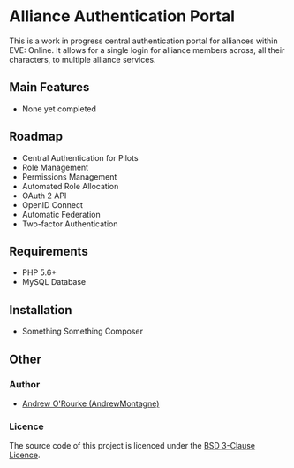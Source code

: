 # Alliance Authentication Portal

This is a work in progress central authentication portal for alliances within EVE: Online. It allows for a single login for alliance members across, all their characters, to multiple alliance services.

## Main Features

* None yet completed

## Roadmap

* Central Authentication for Pilots
* Role Management
* Permissions Management
* Automated Role Allocation
* OAuth 2 API
* OpenID Connect
* Automatic Federation
* Two-factor Authentication

## Requirements

* PHP 5.6+
* MySQL Database

## Installation

* Something Something Composer

## Other

### Author

* [Andrew O'Rourke (AndrewMontagne)](https://montagne.uk)

### Licence

The source code of this project is licenced under the [BSD 3-Clause Licence](https://opensource.org/licenses/BSD-3-Clause).